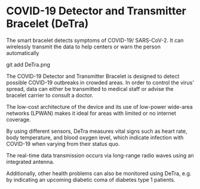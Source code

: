 # COVID-19 Detector and Transmitter Bracelet (DeTra)
The smart bracelet detects symptoms of COVID-19/ SARS-CoV-2. It can wirelessly transmit the data to help centers or warn the person automatically

git add DeTra.png

The COVID-19 Detector and Transmitter Bracelet is designed to detect possible COVID-19 outbreaks in crowded areas. In order to control the virus’ spread, data can either be transmitted to medical staff or advise the bracelet carrier to consult a doctor.

The low-cost architecture of the device and its use of low-power wide-area networks (LPWAN) makes it ideal for areas with limited or no internet coverage.

By using different sensors, DeTra measures vital signs such as heart rate, body temperature, and blood oxygen level, which indicate infection with COVID-19 when varying from their status quo.

The real-time data transmission occurs via long-range radio waves using an integrated antenna.

Additionally, other health problems can also be monitored using DeTra, e.g. by indicating an upcoming diabetic coma of diabetes type 1 patients.
